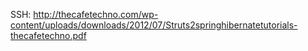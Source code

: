 

SSH: http://thecafetechno.com/wp-content/uploads/downloads/2012/07/Struts2springhibernatetutorials-thecafetechno.pdf
